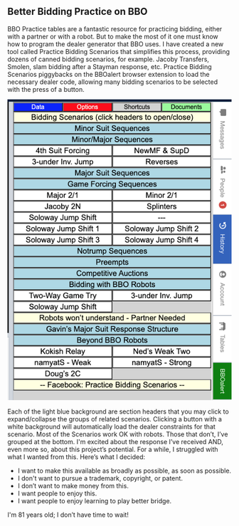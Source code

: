 ## Better Bidding Practice on BBO

BBO Practice tables are a fantastic resource for practicing bidding, either with a partner or with a robot. But to make the most of it one must know how to program the dealer generator that BBO uses. I have created a new tool called Practice Bidding Scenarios that simplifies this process, providing dozens of canned bidding scenarios, for example. Jacoby Transfers, Smolen, slam bidding after a Stayman response, etc. Practice Bidding Scenarios piggybacks on the BBOalert browser extension to load the necessary dealer code, allowing many bidding scenarios to be selected with the press of a button.  

![](/images/PBS-Shortcuts.png)

Each of the light blue background are section headers that you may click to expand/collapse the groups of related scenarios.  Clicking a button with a white background will automatically load the dealer constraints for that scenario.
Most of the Scenarios work OK with robots.  Those that don’t, I’ve grouped at the bottom.
I'm excited about the response I’ve received AND, even more so, about this project’s potential. For a while, I struggled with what I wanted from this.  Here’s what I decided:

- I want to make this available as broadly as possible, as soon as possible.  
- I don't want to pursue a trademark, copyright, or patent.
- I don’t want to make money from this.
- I want people to enjoy this.
- I want people to enjoy learning to play better bridge.

I'm 81 years old; I don’t have time to wait!
